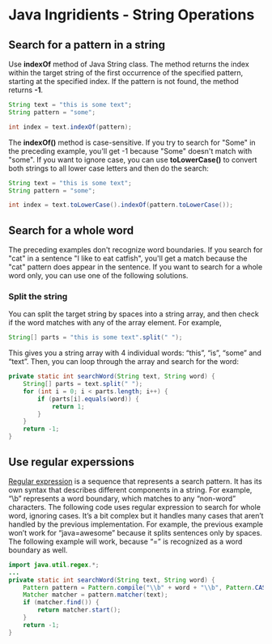 # Java Ingridients - String Operations

## Search for a pattern in a string
Use **indexOf** method of Java String class. The method returns the index within the target string of the first occurrence of the specified pattern, starting at the specified index. If the pattern is not found, the method returns **-1**.

```java
String text = "this is some text";
String pattern = "some";

int index = text.indexOf(pattern);
```
The **indexOf()** method is case-sensitive. If you try to search for "Some" in the preceding example, you'll get -1 because "Some" doesn't match with "some". If you want to ignore case, you can use **toLowerCase()** to convert both strings to all lower case letters and then do the search:

```java
String text = "this is some text";
String pattern = "some";

int index = text.toLowerCase().indexOf(pattern.toLowerCase());
```
## Search for a whole word
The preceding examples don't recognize word boundaries. If you search for "cat" in a sentence "I like to eat catfish", you'll get a match because the "cat" pattern does appear in the sentence. If you want to search for a whole word only, you can use one of the following solutions.

### Split the string
You can split the target string by spaces into a string array, and then check if the word matches with any of the array element. For example,

```java
String[] parts = "this is some text".split(" ");
```

This gives you a string array with 4 individual words: “this”, “is”, “some” and “text”. Then, you can loop through the array and search for the word:

```java
private static int searchWord(String text, String word) {
    String[] parts = text.split(" ");
	for (int i = 0; i < parts.length; i++) {
		if (parts[i].equals(word)) {
			return 1;
		}
	}
	return -1;
}
```
## Use regular experssions
[Regular expression](https://en.wikipedia.org/wiki/Regular_expression) is a sequence that represents a search pattern. It has its own syntax that describes different components in a string. For example, “\b” represents a word boundary, which matches to any “non-word” characters. The following code uses regular expression to search for whole word, ignoring cases. It’s a bit complex but it handles many cases that aren’t handled by the previous implementation. For example, the previous example won’t work for “java=awesome” because it splits sentences only by spaces. The following example will work, because “=” is recognized as a word boundary as well.

```java
import java.util.regex.*;
...
private static int searchWord(String text, String word) {
	Pattern pattern = Pattern.compile("\\b" + word + "\\b", Pattern.CASE_INSENSITIVE);
	Matcher matcher = pattern.matcher(text);
	if (matcher.find()) {
		return matcher.start();
	}
	return -1;
}
```